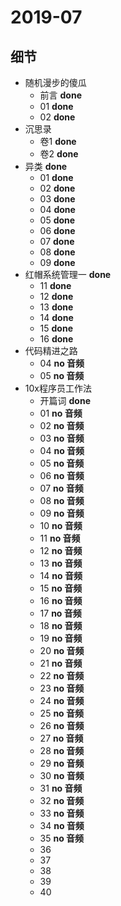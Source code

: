 # 2019-07

## 细节

* 随机漫步的傻瓜
	* 前言 **done**
	* 01 **done**
	* 02 **done**
* 沉思录
	* 卷1 **done**
	* 卷2 **done**
* 异类 **done**
	* 01 **done**
	* 02 **done**
	* 03 **done**
	* 04 **done**
	* 05 **done**
	* 06 **done**
	* 07 **done**
	* 08 **done**
	* 09 **done**
* 红帽系统管理一 **done**
	* 11 **done**
	* 12 **done**
	* 13 **done**
	* 14 **done**
	* 15 **done**
	* 16 **done**
* 代码精进之路
	* 04 **no 音频**
	* 05 **no 音频**
* 10x程序员工作法
	* 开篇词 **done**
	* 01 **no 音频**
	* 02 **no 音频**
	* 03 **no 音频**
	* 04 **no 音频**
	* 05 **no 音频**
	* 06 **no 音频**
	* 07 **no 音频**
	* 08 **no 音频**
	* 09 **no 音频**
	* 10 **no 音频**
	* 11 **no 音频**
	* 12 **no 音频**
	* 13 **no 音频**
	* 14 **no 音频**
	* 15 **no 音频**
	* 16 **no 音频**
	* 17 **no 音频**
	* 18 **no 音频**
	* 19 **no 音频**
	* 20 **no 音频**
	* 21 **no 音频**
	* 22 **no 音频**
	* 23 **no 音频**
	* 24 **no 音频**
	* 25 **no 音频**
	* 26 **no 音频**
	* 27 **no 音频**
	* 28 **no 音频**
	* 29 **no 音频**
	* 30 **no 音频**
	* 31 **no 音频**
	* 32 **no 音频**
	* 33 **no 音频**
	* 34 **no 音频**
	* 35 **no 音频**
	* 36
	* 37
	* 38
	* 39
	* 40